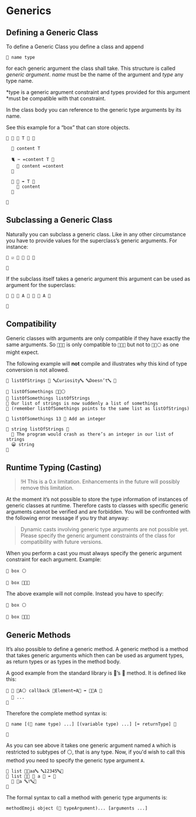 # Generics

## Defining a Generic Class

To define a Generic Class you define a class and append

```
🐚 name type
```

for each generic argument the class shall take. This structure is called
*generic argument*. *name*  must be the name of the argument and *type* any type
name.

*type  is a generic argument constraint and types provided for this argument
*must be compatible with that constraint.

In the class body you can reference to the generic type arguments by its name.

See this example for a “box” that can store objects.

```
🐇 🎁 🐚 T 🔵 🍇

  🍰 content T

  🐈 ✂️ =content T 🍇
    🍮 content =content
  🍉

  🐖 🎉 ➡️ T 🍇
    🍎 content
  🍉

🍉
```

## Subclassing a Generic Class

Naturally you can subclass a generic class. Like in any other circumstance you
have to provide values for the superclass’s generic arguments. For instance:

```
🐇 ☑️ 🎁 🐚 🔡 🍇

🍉
```

If the subclass itself takes a generic argument this argument can be used as
argument for the superclass:

```
🐇 🌟 🐚 A 🔵 🎁 🐚 A 🍇

🍉
```

## Compatibility

Generic classes with arguments are only compatible if they have exactly the
same arguments. So `🍨🐚🔡` is only compatible to `🍨🐚🔡` but not to
`🍨🐚⚪️` as one might expect.

The following example will **not** compile and illustrates why this
kind of type conversion is not allowed.

```
🍦 listOfStrings 🍨 🔤Curiosity🔤 🔤Doesn’t🔤 🍆

🍰 listOfSomethings 🍨🐚⚪️
🍮 listOfSomethings listOfStrings
👴 Our list of strings is now suddenly a list of somethings
👴 (remember listOfSomethings points to the same list as listOfStrings)

🐻 listOfSomethings 13 👴 Add an integer

🔂 string listOfStrings 🍇
  👴 The program would crash as there’s an integer in our list of strings
  😀 string
🍉
```

## Runtime Typing (Casting)

>!H This is a 0.x limitation. Enhancements in the future will possibly remove this limitation.

At the moment it’s not possible to store the type information of instances of generic classes at runtime. Therefore casts to classes with specific generic arguments cannot be verified and are forbidden. You will be confronted with the following error message if you try that anyway:

> Dynamic casts involving generic type arguments are not possible yet. Please specify the generic argument constraints of the class for compatibility with future versions.

When you perform a cast you must always specify the generic argument constraint for each argument. Example:

```
🍰 box ⚪️

🔲 box 🎁🐚🔡
```

The above example will not compile. Instead you have to specify:

```
🍰 box ⚪️

🔲 box 🎁🐚🔵
```

## Generic Methods

It’s also possible to define a generic method. A generic method is a method
that takes generic arguments which then can be used as argument types, as return
types or as types in the method body.

A good example from the standard library is 🍨’s 🐰 method. It is defined like
this:

```
🐖 🐰 🐚A⚪️ callback 🍇Element➡️A🍉 ➡️ 🍨🐚A 🍇
  👴 ...
🍉
```

Therefore the complete method syntax is:

```
🐖 name [(🐚 name type) ...] [(variable type) ...] [➡️ returnType] 🍇

🍉
```

As you can see above it takes one generic argument named `A` which is restricted
to subtypes of ⚪️, that is any type. Now, if you'd wish to call this method
you need to specify the generic type argument `A`.

```
🍦 list 🍨🔤aa🔤 🔤12345🔤🍆
🐰 list 🐚🔡 🍇 a 🔡 ➡️ 🔡
  🍎 🍪a 🔤!🔤🍪
🍉
```

The formal syntax to call a method with generic type arguments is:

```
methodEmoji object (🐚 typeArgument)... [arguments ...]
```
